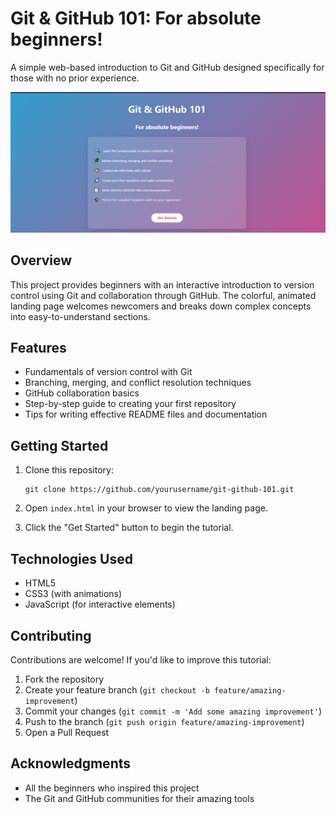 # Git & GitHub 101: For absolute beginners!

A simple web-based introduction to Git and GitHub designed specifically for those with no prior experience.

![Git & GitHub 101 Banner](image.png)

## Overview

This project provides beginners with an interactive introduction to version control using Git and collaboration through GitHub. The colorful, animated landing page welcomes newcomers and breaks down complex concepts into easy-to-understand sections.

## Features

- Fundamentals of version control with Git
- Branching, merging, and conflict resolution techniques
- GitHub collaboration basics
- Step-by-step guide to creating your first repository
- Tips for writing effective README files and documentation

## Getting Started

1. Clone this repository:
   ```
   git clone https://github.com/yourusername/git-github-101.git
   ```

2. Open `index.html` in your browser to view the landing page.

3. Click the "Get Started" button to begin the tutorial.

## Technologies Used

- HTML5
- CSS3 (with animations)
- JavaScript (for interactive elements)

## Contributing

Contributions are welcome! If you'd like to improve this tutorial:

1. Fork the repository
2. Create your feature branch (`git checkout -b feature/amazing-improvement`)
3. Commit your changes (`git commit -m 'Add some amazing improvement'`)
4. Push to the branch (`git push origin feature/amazing-improvement`)
5. Open a Pull Request

## Acknowledgments

- All the beginners who inspired this project
- The Git and GitHub communities for their amazing tools